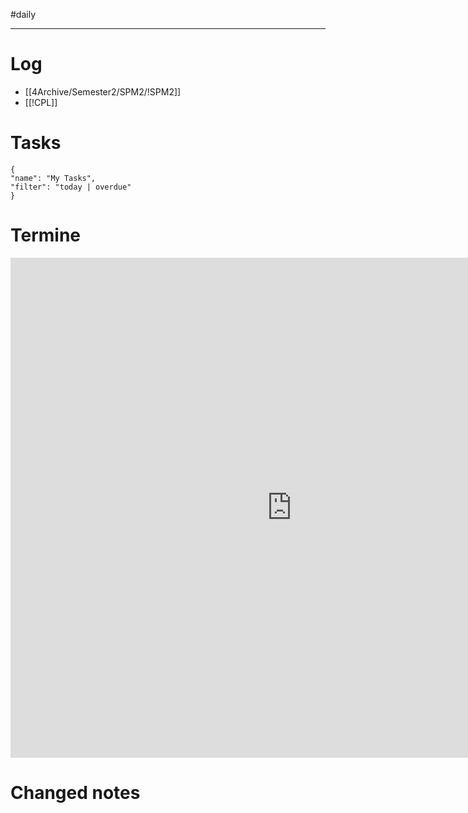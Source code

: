 #daily

---
# Log 
- [[4Archive/Semester2/SPM2/!SPM2]]
- [[!CPL]]

# Tasks

```todoist
{
"name": "My Tasks",
"filter": "today | overdue"
}
```


# Termine
<iframe src="https://office.mailbox.org/appsuite/#!!&app=io.ox/calendar&folder=cal://0/31&perspective=month" style="border: 0" width="900" height="800" frameborder="0" scrolling="no"></iframe>

# Changed notes
